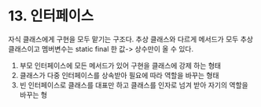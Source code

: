 # 13. 인터페이스

자식 클래스에게 구현을 모두 맡기는 구조다. 추상 클래스와 다르게 메서드가 모두 추상 클래스이고  멤버변수는 static final 한 값-&gt; 상수만이 올 수 있다.

1. 부모 인터페이스에 모든 메서드가 있어 구현을 클래스에 강제 하는 형태
2. 클래스가 다중 인터페이스를 상속받아 필요에 따라 역할을 바꾸는 형태 
3. 빈 인터페이스로 클래스를 대표만 하고 클래스를 인자로 넘겨 받아 자기의 역할을 바꾸는 형



